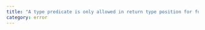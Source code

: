 ```yaml
---
title: "A type predicate is only allowed in return type position for functions and methods."
category: error
---
```

